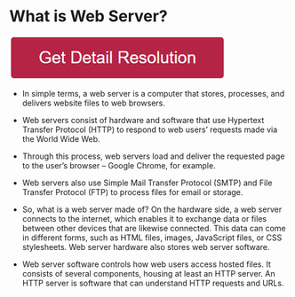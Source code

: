 # What is Web Server?

[![what is web server](redd.png)](https://github.com/resolutionsite/what.is.web.server)




* In simple terms, a web server is a computer that stores, processes, and delivers website files to web browsers.

* Web servers consist of hardware and software that use Hypertext Transfer Protocol (HTTP) to respond to web users’ requests made via the World Wide Web.

* Through this process, web servers load and deliver the requested page to the user’s browser – Google Chrome, for example.

* Web servers also use Simple Mail Transfer Protocol (SMTP) and File Transfer Protocol (FTP) to process files for email or storage.

* So, what is a web server made of? On the hardware side, a web server connects to the internet, which enables it to exchange data or files between other devices that are likewise connected. This data can come in different forms, such as HTML files, images, JavaScript files, or CSS stylesheets. Web server hardware also stores web server software.

* Web server software controls how web users access hosted files. It consists of several components, housing at least an HTTP server. An HTTP server is software that can understand HTTP requests and URLs.
